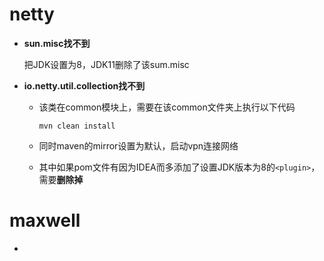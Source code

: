 # netty

- **sun.misc找不到**

  把JDK设置为8，JDK11删除了该sum.misc

- **io.netty.util.collection找不到**

  - 该类在common模块上，需要在该common文件夹上执行以下代码

    ```
    mvn clean install
    ```

  - 同时maven的mirror设置为默认，启动vpn连接网络

  - 其中如果pom文件有因为IDEA而多添加了设置JDK版本为8的`<plugin>`，需要**删除掉**



# maxwell

- 
